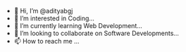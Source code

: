 - 👋 Hi, I’m @adityabgj
- 👀 I’m interested in Coding...
- 🌱 I’m currently learning Web Development...
- 💞️ I’m looking to collaborate on Software Developments...
- 📫 How to reach me ...

<!---
adityabgj/adityabgj is a ✨ special ✨ repository because its `README.md` (this file) appears on your GitHub profile.
You can click the Preview link to take a look at your changes.
--->
